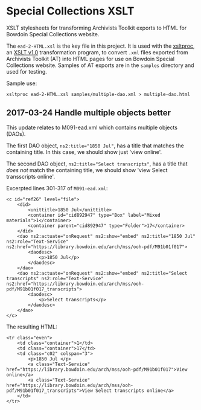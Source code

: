 # Special Collections XSLT

XSLT stylesheets for transforming Archivists Toolkit exports to HTML for Bowdoin Special Collections website.

The `ead-2-HTML.xsl` is the key file in this project. It is used with the [xsltproc](at_eadToHTML.xsl), an [XSLT v1.0](https://www.w3.org/TR/xslt) transformation program, to convert `.xml` files exported
from Archivists Toolkit (AT) into HTML pages for use on Bowdoin Special Collections website. Samples of AT exports are in the `samples` directory and used for testing.

Sample use:
```
xsltproc ead-2-HTML.xsl samples/multiple-dao.xml > multiple-dao.html
```

## 2017-03-24 Handle multiple objects better

This update relates to M091-ead.xml which contains multiple objects (DAOs).

The first DAO object, `ns2:title="1850 Jul"`, has a title that matches the containing title. In this case, we should show just 'view online'.

The second DAO object, `ns2:title="Select transcripts"`, has a title that *does not* match the containing title, we should show 'view Select transscripts online'.

Excerpted lines 301-317 of `M091-ead.xml`:

```
<c id="ref26" level="file">
	<did>
		<unittitle>1850 Jul</unittitle>
		<container id="cid892947" type="Box" label="Mixed materials">1</container>
		<container parent="cid892947" type="Folder">17</container>
	</did>
	<dao ns2:actuate="onRequest" ns2:show="embed" ns2:title="1850 Jul" ns2:role="Text-Service" ns2:href="https://library.bowdoin.edu/arch/mss/ooh-pdf/M91b01f017">
		<daodesc>
			<p>1850 Jul</p>
		</daodesc>
	</dao>
	<dao ns2:actuate="onRequest" ns2:show="embed" ns2:title="Select transcripts" ns2:role="Text-Service" ns2:href="https://library.bowdoin.edu/arch/mss/ooh-pdf/M91b01f017_transcripts">
		<daodesc>
			<p>Select transcripts</p>
		</daodesc>
	</dao>
</c>
```

The resulting HTML:

```
<tr class="even">
	<td class="container">1</td>
	<td class="container">17</td>
	<td class="c02" colspan="3">
		<p>1850 Jul </p>
		<a class="Text-Service" href="https://library.bowdoin.edu/arch/mss/ooh-pdf/M91b01f017">View online</a>
		<a class="Text-Service" href="https://library.bowdoin.edu/arch/mss/ooh-pdf/M91b01f017_transcripts">View Select transcripts online</a> 
	</td>
</tr>
```

